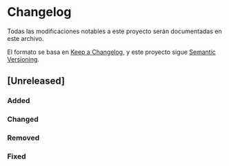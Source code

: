 # Changelog

Todas las modificaciones notables a este proyecto serán documentadas en este archivo.

El formato se basa en [Keep a Changelog](https://keepachangelog.com/en/1.0.0/),
y este proyecto sigue [Semantic Versioning](https://semver.org/spec/v2.0.0.html).

## [Unreleased]

### Added

### Changed

### Removed

### Fixed

